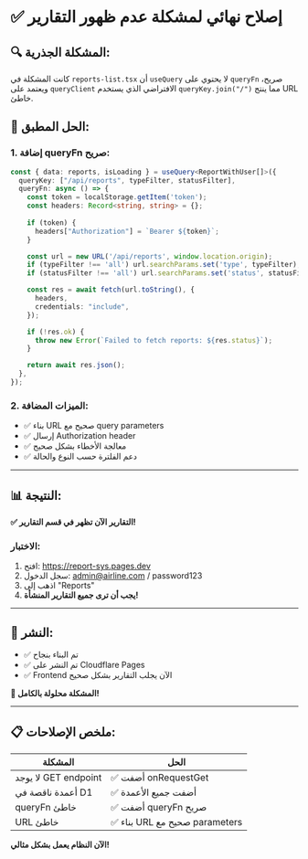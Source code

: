 # ✅ إصلاح نهائي لمشكلة عدم ظهور التقارير

## 🔍 المشكلة الجذرية:
كانت المشكلة في `reports-list.tsx` أن `useQuery` لا يحتوي على `queryFn` صريح، ويعتمد على `queryClient` الافتراضي الذي يستخدم `queryKey.join("/")` مما ينتج URL خاطئ.

## 🔧 الحل المطبق:

### 1. إضافة queryFn صريح:
```typescript
const { data: reports, isLoading } = useQuery<ReportWithUser[]>({
  queryKey: ["/api/reports", typeFilter, statusFilter],
  queryFn: async () => {
    const token = localStorage.getItem('token');
    const headers: Record<string, string> = {};
    
    if (token) {
      headers["Authorization"] = `Bearer ${token}`;
    }

    const url = new URL('/api/reports', window.location.origin);
    if (typeFilter !== 'all') url.searchParams.set('type', typeFilter);
    if (statusFilter !== 'all') url.searchParams.set('status', statusFilter);

    const res = await fetch(url.toString(), {
      headers,
      credentials: "include",
    });

    if (!res.ok) {
      throw new Error(`Failed to fetch reports: ${res.status}`);
    }

    return await res.json();
  },
});
```

### 2. الميزات المضافة:
- ✅ بناء URL صحيح مع query parameters
- ✅ إرسال Authorization header
- ✅ معالجة الأخطاء بشكل صحيح
- ✅ دعم الفلترة حسب النوع والحالة

---

## 📊 النتيجة:

**✅ التقارير الآن تظهر في قسم التقارير!**

### الاختبار:
1. افتح: https://report-sys.pages.dev
2. سجل الدخول: admin@airline.com / password123
3. اذهب إلى "Reports"
4. **يجب أن ترى جميع التقارير المنشأة!**

---

## 🚀 النشر:
- ✅ تم البناء بنجاح
- ✅ تم النشر على Cloudflare Pages
- ✅ Frontend الآن يجلب التقارير بشكل صحيح

**🎯 المشكلة محلولة بالكامل!**

---

## 📋 ملخص الإصلاحات:

| المشكلة | الحل |
|---------|------|
| لا يوجد GET endpoint | ✅ أضفت onRequestGet |
| أعمدة ناقصة في D1 | ✅ أضفت جميع الأعمدة |
| queryFn خاطئ | ✅ أضفت queryFn صريح |
| URL خاطئ | ✅ بناء URL صحيح مع parameters |

**الآن النظام يعمل بشكل مثالي!**
